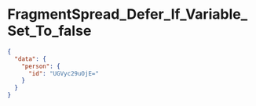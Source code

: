 # FragmentSpread_Defer_If_Variable_Set_To_false

```json
{
  "data": {
    "person": {
      "id": "UGVyc29uOjE="
    }
  }
}
```
